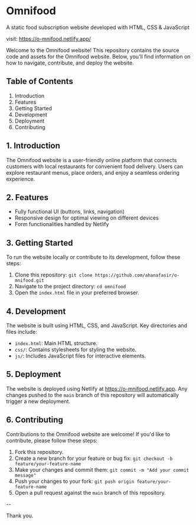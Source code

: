 # Omnifood

A static food subscription website developed with HTML, CSS &amp; JavaScript

visit: https://o-mnifood.netlify.app/

Welcome to the Omnifood website! This repository contains the source code and assets for the Omnifood website. Below, you'll find information on how to navigate, contribute, and deploy the website.

## Table of Contents

1. Introduction
2. Features
3. Getting Started
4. Development
5. Deployment
6. Contributing

## 1. Introduction

The Omnifood website is a user-friendly online platform that connects customers with local restaurants for convenient food delivery. Users can explore restaurant menus, place orders, and enjoy a seamless ordering experience.

## 2. Features

- Fully functional UI (buttons, links, navigation)
- Responsive design for optimal viewing on different devices
- Form functionalities handled by Netlify

## 3. Getting Started

To run the website locally or contribute to its development, follow these steps:

1. Clone this repository: `git clone https://github.com/ahanafasir/o-mnifood.git`
2. Navigate to the project directory: `cd omnifood`
3. Open the `index.html` file in your preferred browser.

## 4. Development

The website is built using HTML, CSS, and JavaScript. Key directories and files include:

- `index.html`: Main HTML structure.
- `css/`: Contains stylesheets for styling the website.
- `js/`: Includes JavaScript files for interactive elements.

## 5. Deployment

The website is deployed using Netlify at https://o-mnifood.netlify.app. Any changes pushed to the `main` branch of this repository will automatically trigger a new deployment.

## 6. Contributing

Contributions to the Omnifood website are welcome! If you'd like to contribute, please follow these steps:

1. Fork this repository.
2. Create a new branch for your feature or bug fix: `git checkout -b feature/your-feature-name`
3. Make your changes and commit them: `git commit -m "Add your commit message"`
4. Push your changes to your fork: `git push origin feature/your-feature-name`
5. Open a pull request against the `main` branch of this repository.

--

Thank you.

